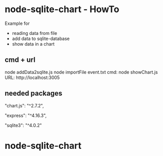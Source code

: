 # node-sqlite-chart - HowTo
Example for
- reading data from file
- add data to sqlite-database
- show data in a chart

## cmd + url
node addData2sqlite.js
node importFile event.txt
cmd: node showChart.js URL: http://localhost:3005

## needed packages
  "chart.js": "^2.7.2",
 
  "express": "^4.16.3",
  
  "sqlite3": "^4.0.2"
# node-sqlite-chart
